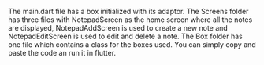 The main.dart file has a box initialized with its adaptor. The Screens folder has three files with NotepadScreen as the home screen where all the notes are displayed, NotepadAddScreen is used to create a new note and NotepadEditScreen is used to edit and delete a note. The Box folder has one file which contains a class for the boxes used. You can simply copy and paste the code an run it in flutter.
